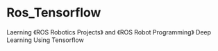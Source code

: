 # Ros_Tensorflow
Laerning 《ROS Robotics Projects》 and 《ROS Robot Programming》
Deep Learning Using Tensorflow
